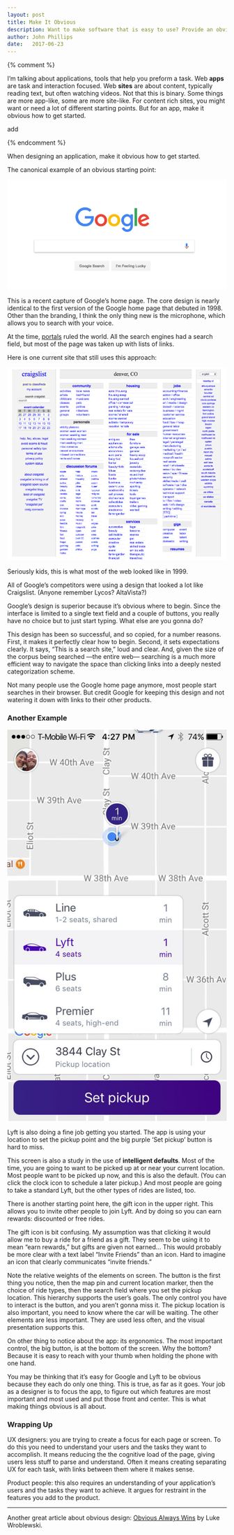 ```yaml
---
layout: post
title: Make It Obvious
description: Want to make software that is easy to use? Provide an obvious starting point.
author: John Phillips
date:   2017-06-23 
---
```


{% comment %}

I’m talking about applications, tools that help you preform a task. Web **apps** are task and interaction focused. Web **sites** are about content, typically reading text, but often watching videos. Not that this is binary. Some things are more app-like, some are more site-like. For content rich sites, you might want or need a lot of different starting points. But for an app, make it obvious how to get started.

add

{% endcomment %}


When designing an application, make it obvious how to get started. 

The canonical example of an obvious starting point:

<img src="/img/google.png" class="full-width">

This is a recent capture of Google’s home page. The core design is nearly identical to the first version of the Google home page that debuted in 1998. Other than the branding, I think the only thing new is the microphone, which allows you to search with your voice.

At the time, [portals](https://en.wikipedia.org/wiki/Web_portal) ruled the world. All the search engines had a search field, but most of the page was taken up with lists of links. 

Here is one current site that still uses this approach:

<img src="/img/craigslist.gif" class="full-width">

<p class="caption">Seriously kids, this is what most of the web looked like in 1999.</p>

All of Google’s competitors were using a design that looked a lot like Craigslist. (Anyone remember Lycos? AltaVista?)

Google’s design is superior because it’s obvious where to begin. Since the interface is limited to a single text field and a couple of buttons, you really have no choice but to just start typing. What else are you gonna do?

This design has been so successful, and so copied, for a number reasons. First, it makes it perfectly clear how to begin. Second, it sets expectations clearly. It says, “This is a search site,” loud and clear. And, given the size of the corpus being searched —the entire web— searching is a much more efficient way to navigate the space than clicking links into a deeply nested categorization scheme.

Not many people use the Google home page anymore, most people start searches in their browser. But credit Google for keeping this design and not watering it down with links to their other products.

### Another Example

<img src="/img/lyft.jpg" class="retina wrap-right">

Lyft is also doing a fine job getting you started. The app is using your location to set the pickup point and the big purple ‘Set pickup’ button is hard to miss. 

This screen is also a study in the use of **intelligent defaults**. Most of the time, you are going to want to be picked up at or near your current location. Most people want to be picked up now, and this is also the default. (You can click the clock icon to schedule a later pickup.) And most people are going to take a standard Lyft, but the other types of rides are listed, too. 

There is another starting point here, the gift icon in the upper right. This allows you to invite other people to join Lyft. And by doing so you can earn rewards: discounted or free rides. 

The gift icon is bit confusing. My assumption was that clicking it would allow me to buy a ride for a friend as a gift. They seem to be using it to mean “earn rewards,” but gifts are given not earned… This would probably be more clear with a text label “Invite Friends” than an icon. Hard to imagine an icon that clearly communicates “invite friends.” 

Note the relative weights of the elements on screen. The button is the first thing you notice, then the map pin and current location marker, then the choice of ride types, then the search field where you set the pickup location. This hierarchy supports the user’s goals. The only control you have to interact is the button, and you aren’t gonna miss it. The pickup location is also important, you need to know where the car will be waiting. The other elements are less important. They are used less often, and the visual presentation supports this.

On other thing to notice about the app: its ergonomics. The most important control, the big button, is at the bottom of the screen. Why the bottom? Because it is easy to reach with your thumb when holding the phone with one hand.

You may be thinking that it’s easy for Google and Lyft to be obvious because they each do only one thing. This is true, as far as it goes. Your job as a designer is to focus the app, to figure out which features are most important and most used and put those front and center. This is what making things obvious is all about.

### Wrapping Up

UX designers: you are trying to create a focus for each page or screen. To do this you need to understand your users and the tasks they want to accomplish. It means reducing the the cognitive load of the page, giving users less stuff to parse and understand. Often it means creating separating UX for each task, with links between them where it makes sense.

Product people: this also requires an understanding of your application’s users and the tasks they want to achieve. It argues for restraint in the features you add to the product.

---

Another great article about obvious design: [Obvious Always Wins](https://www.lukew.com/ff/entry.asp?1945) by Luke Wroblewski. 


